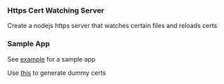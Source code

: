 ### Https Cert Watching Server
Create a nodejs https server that watches certain files and reloads certs

### Sample App
See [example](example/sample.js) for a sample app

Use [this](https://stackoverflow.com/questions/10175812/how-to-create-a-self-signed-certificate-with-openssl) to generate dummy certs